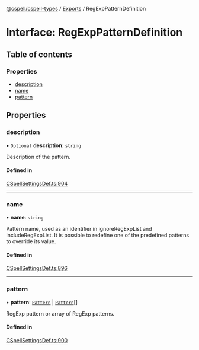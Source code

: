[@cspell/cspell-types](../README.md) / [Exports](../modules.md) / RegExpPatternDefinition

# Interface: RegExpPatternDefinition

## Table of contents

### Properties

- [description](RegExpPatternDefinition.md#description)
- [name](RegExpPatternDefinition.md#name)
- [pattern](RegExpPatternDefinition.md#pattern)

## Properties

### description

• `Optional` **description**: `string`

Description of the pattern.

#### Defined in

[CSpellSettingsDef.ts:904](https://github.com/streetsidesoftware/cspell/blob/59a0fe3/packages/cspell-types/src/CSpellSettingsDef.ts#L904)

___

### name

• **name**: `string`

Pattern name, used as an identifier in ignoreRegExpList and includeRegExpList.
It is possible to redefine one of the predefined patterns to override its value.

#### Defined in

[CSpellSettingsDef.ts:896](https://github.com/streetsidesoftware/cspell/blob/59a0fe3/packages/cspell-types/src/CSpellSettingsDef.ts#L896)

___

### pattern

• **pattern**: [`Pattern`](../modules.md#pattern) \| [`Pattern`](../modules.md#pattern)[]

RegExp pattern or array of RegExp patterns.

#### Defined in

[CSpellSettingsDef.ts:900](https://github.com/streetsidesoftware/cspell/blob/59a0fe3/packages/cspell-types/src/CSpellSettingsDef.ts#L900)
